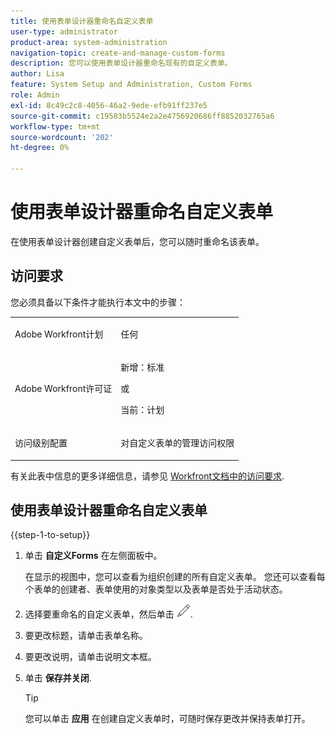 ```yaml
---
title: 使用表单设计器重命名自定义表单
user-type: administrator
product-area: system-administration
navigation-topic: create-and-manage-custom-forms
description: 您可以使用表单设计器重命名现有的自定义表单。
author: Lisa
feature: System Setup and Administration, Custom Forms
role: Admin
exl-id: 8c49c2c8-4056-46a2-9ede-efb91ff237e5
source-git-commit: c19583b5524e2a2e4756920686ff8852032765a6
workflow-type: tm+mt
source-wordcount: '202'
ht-degree: 0%

---
```


# 使用表单设计器重命名自定义表单

在使用表单设计器创建自定义表单后，您可以随时重命名该表单。

## 访问要求

您必须具备以下条件才能执行本文中的步骤：

<table style="table-layout:auto"> 
 <col> 
 <col> 
 <tbody> 
  <tr data-mc-conditions=""> 
   <td role="rowheader"> <p>Adobe Workfront计划</p> </td> 
   <td>任何</td> 
  </tr> 
  <tr> 
   <td role="rowheader">Adobe Workfront许可证</td> 
   <td>
   <p>新增：标准</p>
   <p>或</p>
   <p>当前：计划</p></td> 
  </tr> 
  <tr data-mc-conditions=""> 
   <td role="rowheader">访问级别配置</td> 
   <td> <p>对自定义表单的管理访问权限</p></td> 
  </tr>  
 </tbody> 
</table>

有关此表中信息的更多详细信息，请参见 [Workfront文档中的访问要求](/help/quicksilver/administration-and-setup/add-users/access-levels-and-object-permissions/access-level-requirements-in-documentation.md).

## 使用表单设计器重命名自定义表单

{{step-1-to-setup}}

1. 单击 **自定义Forms** 在左侧面板中。

   在显示的视图中，您可以查看为组织创建的所有自定义表单。 您还可以查看每个表单的创建者、表单使用的对象类型以及表单是否处于活动状态。

1. 选择要重命名的自定义表单，然后单击 ![“编辑”图标](assets/edit-icon2.png).
1. 要更改标题，请单击表单名称。
1. 要更改说明，请单击说明文本框。

1. 单击 **保存并关闭**.

   >[!TIP]
   >
   >您可以单击 **应用** 在创建自定义表单时，可随时保存更改并保持表单打开。
